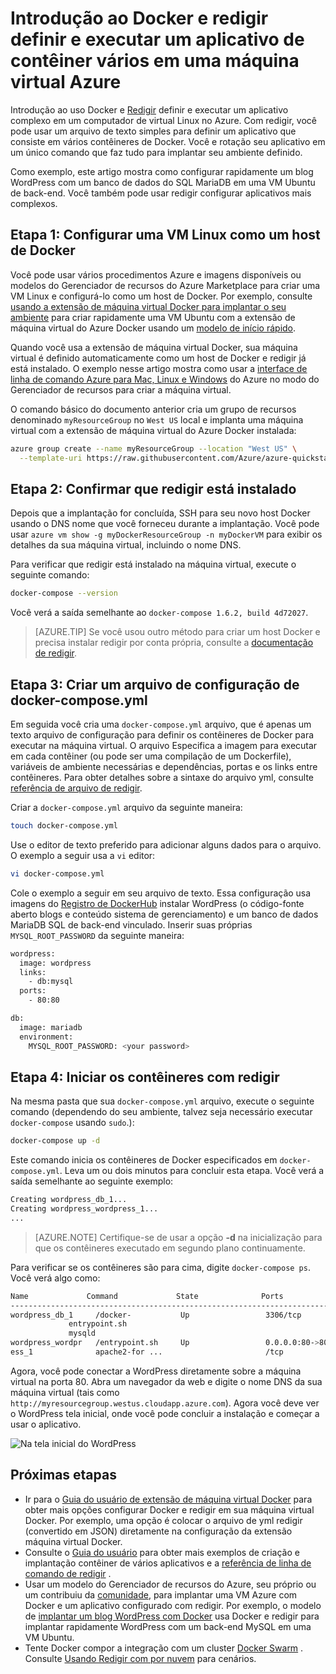 <properties
   pageTitle="Docker e redigir em uma máquina virtual | Microsoft Azure"
   description="Rápida introdução a trabalhar com redigir e Docker no Linux máquinas virtuais do Azure"
   services="virtual-machines-linux"
   documentationCenter=""
   authors="iainfoulds"
   manager="timlt"
   editor=""
   tags="azure-resource-manager"/>

<tags
   ms.service="virtual-machines-linux"
   ms.devlang="NA"
   ms.topic="article"
   ms.tgt_pltfrm="vm-linux"
   ms.workload="infrastructure-services"
   ms.date="09/22/2016"
   ms.author="iainfou"/>

# <a name="get-started-with-docker-and-compose-to-define-and-run-a-multi-container-application-on-an-azure-virtual-machine"></a>Introdução ao Docker e redigir definir e executar um aplicativo de contêiner vários em uma máquina virtual Azure

Introdução ao uso Docker e [Redigir](http://github.com/docker/compose) definir e executar um aplicativo complexo em um computador de virtual Linux no Azure. Com redigir, você pode usar um arquivo de texto simples para definir um aplicativo que consiste em vários contêineres de Docker. Você e rotação seu aplicativo em um único comando que faz tudo para implantar seu ambiente definido. 

Como exemplo, este artigo mostra como configurar rapidamente um blog WordPress com um banco de dados do SQL MariaDB em uma VM Ubuntu de back-end. Você também pode usar redigir configurar aplicativos mais complexos.


## <a name="step-1-set-up-a-linux-vm-as-a-docker-host"></a>Etapa 1: Configurar uma VM Linux como um host de Docker

Você pode usar vários procedimentos Azure e imagens disponíveis ou modelos do Gerenciador de recursos do Azure Marketplace para criar uma VM Linux e configurá-lo como um host de Docker. Por exemplo, consulte [usando a extensão de máquina virtual Docker para implantar o seu ambiente](virtual-machines-linux-dockerextension.md) para criar rapidamente uma VM Ubuntu com a extensão de máquina virtual do Azure Docker usando um [modelo de início rápido](https://github.com/Azure/azure-quickstart-templates/tree/master/docker-simple-on-ubuntu). 

Quando você usa a extensão de máquina virtual Docker, sua máquina virtual é definido automaticamente como um host de Docker e redigir já está instalado. O exemplo nesse artigo mostra como usar a [interface de linha de comando Azure para Mac, Linux e Windows](../xplat-cli-install.md) do Azure no modo do Gerenciador de recursos para criar a máquina virtual.

O comando básico do documento anterior cria um grupo de recursos denominado `myResourceGroup` no `West US` local e implanta uma máquina virtual com a extensão de máquina virtual do Azure Docker instalada:

```bash
azure group create --name myResourceGroup --location "West US" \
  --template-uri https://raw.githubusercontent.com/Azure/azure-quickstart-templates/master/docker-simple-on-ubuntu/azuredeploy.json
```

## <a name="step-2-verify-that-compose-is-installed"></a>Etapa 2: Confirmar que redigir está instalado

Depois que a implantação for concluída, SSH para seu novo host Docker usando o DNS nome que você forneceu durante a implantação. Você pode usar `azure vm show -g myDockerResourceGroup -n myDockerVM` para exibir os detalhes da sua máquina virtual, incluindo o nome DNS.

Para verificar que redigir está instalado na máquina virtual, execute o seguinte comando:

```bash
docker-compose --version
```

Você verá a saída semelhante ao `docker-compose 1.6.2, build 4d72027`.

>[AZURE.TIP] Se você usou outro método para criar um host Docker e precisa instalar redigir por conta própria, consulte a [documentação de redigir](https://github.com/docker/compose/blob/882dc673ce84b0b29cd59b6815cb93f74a6c4134/docs/install.md).


## <a name="step-3-create-a-docker-composeyml-configuration-file"></a>Etapa 3: Criar um arquivo de configuração de docker-compose.yml

Em seguida você cria uma `docker-compose.yml` arquivo, que é apenas um texto arquivo de configuração para definir os contêineres de Docker para executar na máquina virtual. O arquivo Especifica a imagem para executar em cada contêiner (ou pode ser uma compilação de um Dockerfile), variáveis de ambiente necessárias e dependências, portas e os links entre contêineres. Para obter detalhes sobre a sintaxe do arquivo yml, consulte [referência de arquivo de redigir](http://docs.docker.com/compose/yml/).

Criar a `docker-compose.yml` arquivo da seguinte maneira:

```bash
touch docker-compose.yml
```

Use o editor de texto preferido para adicionar alguns dados para o arquivo. O exemplo a seguir usa a `vi` editor:

```bash
vi docker-compose.yml
```

Cole o exemplo a seguir em seu arquivo de texto. Essa configuração usa imagens do [Registro de DockerHub](https://registry.hub.docker.com/_/wordpress/) instalar WordPress (o código-fonte aberto blogs e conteúdo sistema de gerenciamento) e um banco de dados MariaDB SQL de back-end vinculado. Inserir suas próprias `MYSQL_ROOT_PASSWORD` da seguinte maneira:

```bash
wordpress:
  image: wordpress
  links:
    - db:mysql
  ports:
    - 80:80

db:
  image: mariadb
  environment:
    MYSQL_ROOT_PASSWORD: <your password>
```

## <a name="step-4-start-the-containers-with-compose"></a>Etapa 4: Iniciar os contêineres com redigir

Na mesma pasta que sua `docker-compose.yml` arquivo, execute o seguinte comando (dependendo do seu ambiente, talvez seja necessário executar `docker-compose` usando `sudo`.):

```bash
docker-compose up -d

```

Este comando inicia os contêineres de Docker especificados em `docker-compose.yml`. Leva um ou dois minutos para concluir esta etapa. Você verá a saída semelhante ao seguinte exemplo:

```bash
Creating wordpress_db_1...
Creating wordpress_wordpress_1...
...
```

>[AZURE.NOTE] Certifique-se de usar a opção **-d** na inicialização para que os contêineres executado em segundo plano continuamente.

Para verificar se os contêineres são para cima, digite `docker-compose ps`. Você verá algo como:

```bash
Name             Command             State              Ports
-------------------------------------------------------------------------
wordpress_db_1     /docker-           Up                 3306/tcp
             entrypoint.sh
             mysqld
wordpress_wordpr   /entrypoint.sh     Up                 0.0.0.0:80->80
ess_1              apache2-for ...                       /tcp
```

Agora, você pode conectar a WordPress diretamente sobre a máquina virtual na porta 80. Abra um navegador da web e digite o nome DNS da sua máquina virtual (tais como `http://myresourcegroup.westus.cloudapp.azure.com`). Agora você deve ver o WordPress tela inicial, onde você pode concluir a instalação e começar a usar o aplicativo.

![Na tela inicial do WordPress][wordpress_start]


## <a name="next-steps"></a>Próximas etapas

* Ir para o [Guia do usuário de extensão de máquina virtual Docker](https://github.com/Azure/azure-docker-extension/blob/master/README.md) para obter mais opções configurar Docker e redigir em sua máquina virtual Docker. Por exemplo, uma opção é colocar o arquivo de yml redigir (convertido em JSON) diretamente na configuração da extensão máquina virtual Docker.
* Consulte o [Guia do usuário](http://docs.docker.com/compose/) para obter mais exemplos de criação e implantação contêiner de vários aplicativos e a [referência de linha de comando de redigir](http://docs.docker.com/compose/reference/) .
* Usar um modelo do Gerenciador de recursos do Azure, seu próprio ou um contribuiu da [comunidade](https://azure.microsoft.com/documentation/templates/), para implantar uma VM Azure com Docker e um aplicativo configurado com redigir. Por exemplo, o modelo de [implantar um blog WordPress com Docker](https://github.com/Azure/azure-quickstart-templates/tree/master/docker-wordpress-mysql) usa Docker e redigir para implantar rapidamente WordPress com um back-end MySQL em uma VM Ubuntu.
* Tente Docker compor a integração com um cluster [Docker Swarm](virtual-machines-linux-docker-swarm.md) . Consulte [Usando Redigir com por nuvem](https://docs.docker.com/compose/swarm/) para cenários.

<!--Image references-->

[wordpress_start]: ./media/virtual-machines-linux-docker-compose-quickstart/WordPress.png
